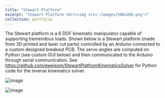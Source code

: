 ```yaml
---
title: "Stewart Platform"
excerpt: "Stewart Platform <br/><img src='/images/500x300.png'>"
collection: portfolio
---
```



The Stewart platform is a 6 DOF kinematic manipulator capable of supporting tremendous loads. Shown below is a Stewart platform (made from 3D printed and laser cut parts) controlled by an Arduino connected to a custom designed breakout PCB. The servo angles are computed on Python (see custom GUI below) and then communicated to the Arduino through serial communication.
See https://github.com/eweissm/StewartPlatfromKinematicsSolver for Python code for the inverse kinematics solver.


![image](https://github.com/user-attachments/assets/b018d592-3d48-4010-a70f-0e799e612ca0)

![image](https://github.com/user-attachments/assets/f722fb17-1e81-49e2-b848-81d450d8b3a2)
